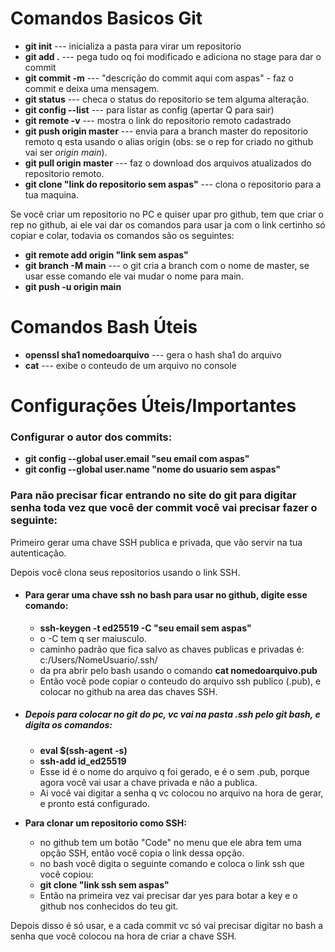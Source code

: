 # Comandos Basicos Git

- **git init** --- inicializa a pasta para virar um repositorio
- **git add .** --- pega tudo oq foi modificado e adiciona no stage para dar o commit
- **git commit -m** --- "descrição do commit aqui com aspas" - faz o commit e deixa uma mensagem.
- **git status** --- checa o status do repositorio se tem alguma alteração.
- **git config --list** --- para listar as config (apertar Q para sair)
- **git remote -v** --- mostra o link do repositorio remoto cadastrado
- **git push origin master** --- envia para a branch master do repositorio remoto q esta usando o alias origin (obs: se o rep for criado no github vai ser *origin main*).
- **git pull origin master** --- faz o download dos arquivos atualizados do repositorio remoto.
- **git clone "link do repositorio sem aspas"** --- clona o repositorio para a tua maquina.




Se você criar um repositorio no PC e quiser upar pro github, tem que criar o rep no github, ai ele vai dar os comandos para usar ja com o link certinho só copiar e colar, todavia os comandos são os seguintes:

- **git remote add origin "link sem aspas"**
- **git branch -M main** --- o git cria a branch com o nome de master, se usar esse comando ele vai mudar o nome para main.
- **git push -u origin main**



# Comandos Bash Úteis

- **openssl sha1 nomedoarquivo** --- gera o hash sha1 do arquivo
- **cat** --- exibe o conteudo de um arquivo no console



# Configurações Úteis/Importantes

### Configurar o autor dos commits:

- **git config --global user.email "seu email com aspas"**
- **git config --global user.name "nome do usuario sem aspas"**



### Para não precisar ficar entrando no site do git para digitar senha toda vez que você der commit você vai precisar fazer o seguinte:

Primeiro gerar uma chave SSH publica e privada, que vão servir na tua autenticação.

Depois você clona seus repositorios usando o link SSH.

- #### Para gerar uma chave ssh no bash para usar no github, digite esse comando:

  - **ssh-keygen -t ed25519 -C "seu email sem aspas"**
  - o -C tem q ser maiusculo.
  - caminho padrão que fica salvo as chaves publicas e privadas é: c:/Users/NomeUsuario/.ssh/
  - da pra abrir pelo bash usando o comando **cat nomedoarquivo.pub**
  - Então você pode copiar o conteudo do arquivo ssh publico (.pub), e colocar no github na area das chaves SSH.


- ##### Depois para colocar no git do pc, vc vai na pasta .ssh pelo git bash, e digita os comandos:

  - **eval $(ssh-agent -s)**
  - **ssh-add id_ed25519**
  - Esse id é o nome do arquivo q foi gerado, e é o sem .pub, porque agora você vai usar a chave privada e não a publica.
  - Ai você vai digitar a senha q vc colocou no arquivo na hora de gerar, e pronto está configurado.

- **Para clonar um repositorio como SSH:**

  - no github tem um botão "Code" no menu que ele abra tem uma opção SSH, então você copia o link dessa opção.
  - no bash você digita o seguinte comando e coloca o link ssh que você copiou:
  - **git clone "link ssh sem aspas"**
  - Então na primeira vez vai precisar dar yes para botar a key e o github nos conhecidos do teu git.

Depois disso é só usar, e a cada commit vc só vai precisar digitar no bash a senha que você colocou na hora de criar a chave SSH.

